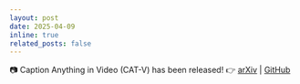 ```yaml
---
layout: post
date: 2025-04-09
inline: true
related_posts: false
---
```


📷 Caption Anything in Video (CAT-V) has been released! 👉 [arXiv](https://arxiv.org/abs/2504.05541) | [GitHub](https://github.com/yunlong10/CAT-V)
